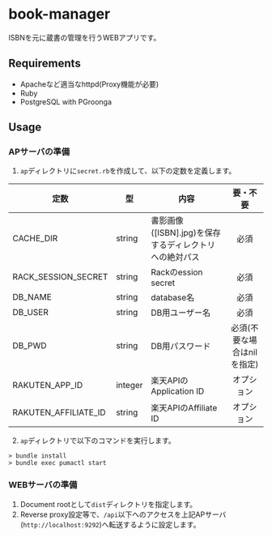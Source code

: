book-manager
============

ISBNを元に蔵書の管理を行うWEBアプリです。

## Requirements

 - Apacheなど適当なhttpd(Proxy機能が必要)
 - Ruby
 - PostgreSQL with PGroonga

## Usage

### APサーバの準備

1. `ap`ディレクトリに`secret.rb`を作成して、以下の定数を定義します。

|定数|型|内容|要・不要|
|----|--|----|:-:|
|CACHE_DIR|string|書影画像([ISBN].jpg)を保存するディレクトリへの絶対パス|必須|
|RACK_SESSION_SECRET|string|Rackのession secret|必須|
|DB_NAME|string|database名|必須|
|DB_USER|string|DB用ユーザー名|必須|
|DB_PWD|string|DB用パスワード|必須(不要な場合はnilを指定)|
|RAKUTEN_APP_ID|integer|楽天APIのApplication ID|オプション|
|RAKUTEN_AFFILIATE_ID|string|楽天APIのAffiliate ID|オプション|

2. `ap`ディレクトリで以下のコマンドを実行します。

```
> bundle install
> bundle exec pumactl start
```

### WEBサーバの準備

1. Document rootとして`dist`ディレクトリを指定します。
2. Reverse proxy設定等で、`/api`以下へのアクセスを上記APサーバ(`http://localhost:9292`)へ転送するように設定します。